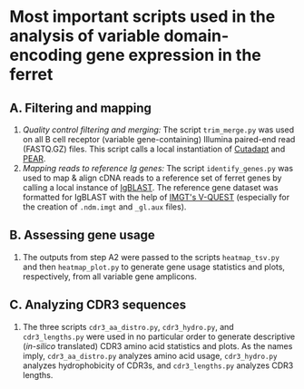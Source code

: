# Most important scripts used in the analysis of variable domain-encoding gene expression in the ferret

## A. Filtering and mapping
1. *Quality control filtering and merging:* The script `trim_merge.py` was used on all B cell receptor (variable gene-containing) Illumina paired-end read (FASTQ.GZ) files. This script calls a local instantiation of [Cutadapt](https://cutadapt.readthedocs.io/en/stable/) and [PEAR](https://github.com/tseemann/PEAR).
2. *Mapping reads to reference Ig genes:* The script `identify_genes.py` was used to map & align cDNA reads to a reference set of ferret genes by calling a local instance of [IgBLAST](https://ncbi.github.io/igblast/cook/How-to-set-up.html). The reference gene dataset was formatted for IgBLAST with the help of [IMGT's V-QUEST](https://www.imgt.org/IMGT_vquest/input) (especially for the creation of `.ndm.imgt` and `_gl.aux` files).

## B. Assessing gene usage
1. The outputs from step A2 were passed to the scripts `heatmap_tsv.py` and then `heatmap_plot.py` to generate gene usage statistics and plots, respectively, from all variable gene amplicons.

## C. Analyzing CDR3 sequences
1. The three scripts `cdr3_aa_distro.py`, `cdr3_hydro.py`, and `cdr3_lengths.py` were used in no particular order to generate descriptive (*in-silico* translated) CDR3 amino acid statistics and plots. As the names imply, `cdr3_aa_distro.py` analyzes amino acid usage, `cdr3_hydro.py` analyzes hydrophobicity of CDR3s, and `cdr3_lengths.py` analyzes CDR3 lengths.
